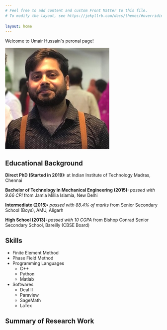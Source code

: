 ```yaml
---
# Feel free to add content and custom Front Matter to this file.
# To modify the layout, see https://jekyllrb.com/docs/themes/#overriding-theme-defaults

layout: home
---
```

Welcome to Umair Hussain's peronal page!

![Umair Hussain](/images/title-logo1.jpg)

## Educational Background
**Direct PhD (Started in 2019):** at Indian Institute of Technology Madras, Chennai

**Bachelor of Technology in Mechanical Engineering (2015):** *passed with 9.66 CPI* from Jamia Millia Islamia, New Delhi

**Intermediate (2015):** *passed with 88.4% of marks* from Senior Secondary School (Boys), AMU, Aligarh

**High School (2013):** *passed with 10 CGPA* from Bishop Conrad Senior Secondary School, Bareilly (CBSE Board)

## Skills
- Finite Element Method
- Phase Field Method
- Programming Languages
  - C++
  - Python
  - Matlab
- Softwares
  - Deal II
  - Paraview
  - SageMath
  - LaTex

## Summary of Research Work